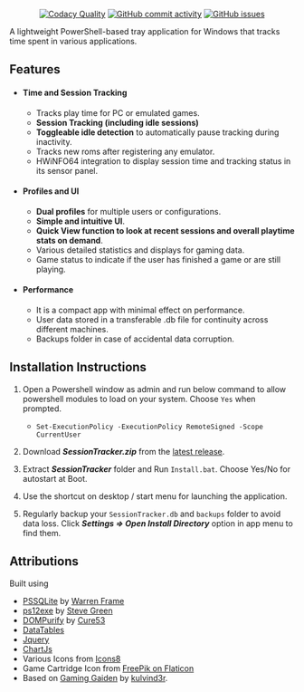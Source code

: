<div align="center">

[![Codacy Quality](https://app.codacy.com/project/badge/Grade/c4a01f22c3864d8c80b8c6891a6feb5f)](https://app.codacy.com/gh/quinncthirtyone/SessionTracker69/dashboard?utm_source=gh&utm_medium=referral&utm_content=&utm_campaign=Badge_grade)
[![GitHub commit activity](https://img.shields.io/github/commit-activity/m/quinncthirtyone/SessionTracker69?label=Commit%20Activity&color=%23073B4C)](https://github.com/quinncthirtyone/SessionTracker69/graphs/commit-activity)
[![GitHub issues](https://img.shields.io/github/issues/quinncthirtyone/SessionTracker69?label=Issues&color=%23118AB2)](https://github.com/quinncthirtyone/SessionTracker69/issues)

</div>

A lightweight PowerShell-based tray application for Windows that tracks time spent in various applications.

## Features
- #### Time and Session Tracking
    - Tracks play time for PC or emulated games.
    - **Session Tracking (including idle sessions)**
    - **Toggleable idle detection** to automatically pause tracking during inactivity.
    - Tracks new roms after registering any emulator.
    - HWiNFO64 integration to display session time and tracking status in its sensor panel.
- #### Profiles and UI
    - **Dual profiles** for multiple users or configurations.
    - **Simple and intuitive UI**.
    - **Quick View function to look at recent sessions and overall playtime stats on demand**.
    - Various detailed statistics and displays for gaming data.
    - Game status to indicate if the user has finished a game or are still playing.
- #### Performance
    - It is a compact app with minimal effect on performance.
    - User data stored in a transferable .db file for continuity across different machines.
    - Backups folder in case of accidental data corruption.

## Installation Instructions
1. Open a Powershell window as admin and run below command to allow powershell modules to load on your system. Choose `Yes` when prompted.
    - `Set-ExecutionPolicy -ExecutionPolicy RemoteSigned -Scope CurrentUser`

2. Download ***SessionTracker.zip*** from the [latest release](https://github.com/quinncthirtyone/SessionTracker69/releases/latest).
3. Extract ***SessionTracker*** folder and Run `Install.bat`. Choose Yes/No for autostart at Boot.
4. Use the shortcut on desktop / start menu for launching the application.
5. Regularly backup your `SessionTracker.db` and `backups` folder to avoid data loss. Click ***Settings => Open Install Directory*** option in app menu to find them.

## Attributions
Built using

- [PSSQLite](https://www.powershellgallery.com/packages/PSSQLite) by [Warren Frame](https://github.com/RamblingCookieMonster)
- [ps12exe](https://github.com/steve02081504/ps12exe) by [Steve Green](https://github.com/steve02081504)
- [DOMPurify](https://github.com/cure53/DOMPurify) by [Cure53](https://github.com/cure53)
- [DataTables](https://datatables.net/)
- [Jquery](https://jquery.com/)
- [ChartJs](https://www.chartjs.org/)
- Various Icons from [Icons8](https://icons8.com)
- Game Cartridge Icon from [FreePik on Flaticon](https://www.flaticon.com/free-icons/game-cartridge)
- Based on [Gaming Gaiden](https://github.com/kulvind3r/gaminggaiden) by [kulvind3r](https://github.com/kulvind3r).
